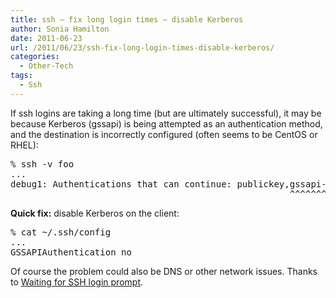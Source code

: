 ```yaml
---
title: ssh – fix long login times – disable Kerberos
author: Sonia Hamilton
date: 2011-06-23
url: /2011/06/23/ssh-fix-long-login-times-disable-kerberos/
categories:
  - Other-Tech
tags:
  - Ssh
---
```

If ssh logins are taking a long time (but are ultimately successful), it may be because Kerberos (gssapi) is being attempted as an authentication method, and the destination is incorrectly configured (often seems to be CentOS or RHEL):

<pre>% ssh -v foo
...
debug1: Authentications that can continue: publickey,gssapi-with-mic,password
                                                     ^^^^^^^^^^^^^^^</pre>

**Quick fix:** disable Kerberos on the client:

<pre>% cat ~/.ssh/config
...
GSSAPIAuthentication no</pre>

Of course the problem could also be DNS or other network issues. Thanks to [Waiting for SSH login prompt][1].

 [1]: http://linuxsysadminblog.com/2009/07/waiting-for-ssh-login-prompt/
